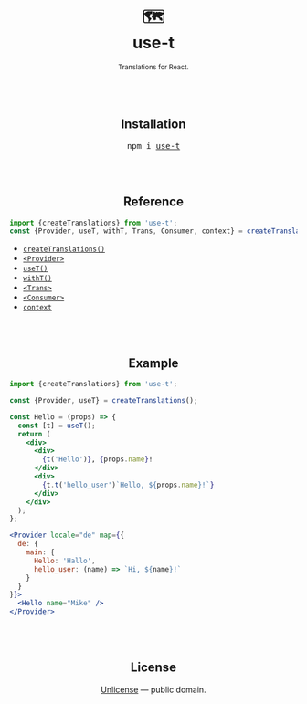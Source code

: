 <div align="center">
  <h1>
    <br/>
    <br/>
    🗺
    <br />
    use-t
  </h1>
  <sup>Translations for React.</sup>
  <br />
  <br />
  <br />
  <br />
</div>


<h2 align="center">Installation</h2>
<div align="center">
<pre>npm i <a href="https://www.npmjs.com/package/use-t">use-t</a></pre>
</div>


<br />
<br />


<h2 align="center">Reference</h2>


```js
import {createTranslations} from 'use-t';
const {Provider, useT, withT, Trans, Consumer, context} = createTranslations();
```

- [`createTranslations()`](./docs/createTranslations.md)
- [`<Provider>`](./docs/Provider.md)
- [`useT()`](./docs/useT.md)
- [`withT()`](./docs/withT.md)
- [`<Trans>`](./docs/Trans.md)
- [`<Consumer>`](./docs/Consumer.md)
- [`context`](./docs/context.md)


<br />
<br />


<h2 align="center">Example</h2>

```jsx
import {createTranslations} from 'use-t';

const {Provider, useT} = createTranslations();

const Hello = (props) => {
  const [t] = useT();
  return (
    <div>
      <div>
        {t('Hello')}, {props.name}!
      </div>
      <div>
        {t.t('hello_user')`Hello, ${props.name}!`}
      </div>
    </div>
  );
};

<Provider locale="de" map={{
  de: {
    main: {
      Hello: 'Hallo',
      hello_user: (name) => `Hi, ${name}!`
    }
  }
}}>
  <Hello name="Mike" />
</Provider>
```


<br />
<br />


<h2 align="center">License</h2>

<p align="center">
  <a href="./LICENSE">Unlicense</a> &mdash; public domain.
</p>
